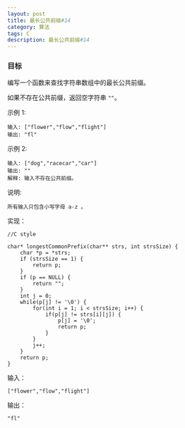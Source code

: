 ```yaml
---
layout: post
title: 最长公共前缀#14
category: 算法
tags: C
description: 最长公共前缀#14
--- 
```

### 目标

编写一个函数来查找字符串数组中的最长公共前缀。

如果不存在公共前缀，返回空字符串 `""`。

示例 1:

	输入: ["flower","flow","flight"]
	输出: "fl"
	
示例 2:

	输入: ["dog","racecar","car"]
	输出: ""
	解释: 输入不存在公共前缀。
	
说明:

	所有输入只包含小写字母 a-z 。

实现：

	//C style
	
	char* longestCommonPrefix(char** strs, int strsSize) {
	    char *p = *strs;
	    if (strsSize == 1) {
	        return p;
	    }
	    if (p == NULL) {
	        return "";
	    }
	    int j = 0;
	    while(p[j] != '\0') {
	        for(int i = 1; i < strsSize; i++) {
	            if(p[j] != strs[i][j]) {
	                p[j] = '\0';
	                return p;
	            }
	        }
	        j++;
	    }
	    return p;
	}

输入：
	
	["flower","flow","flight"]

输出：

	"fl"
